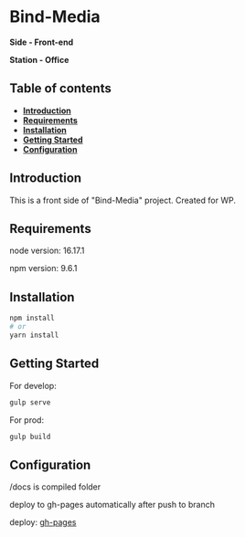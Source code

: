 # Bind-Media

**Side - Front-end**

**Station - Office**

## Table of contents
- **[Introduction](#introduction)**
- **[Requirements](#requirements)**
- **[Installation](#installation)**
- **[Getting Started](#getting-started)**
- **[Configuration](#configuration)**

<h2 id="introduction">Introduction</h2>

This is a front side of "Bind-Media" project. Created for WP.

<h2 id="requirements">Requirements</h2>

node version: 16.17.1

npm version: 9.6.1

<h2 id="installation">Installation</h2>

```bash
npm install
# or
yarn install
```

<h2 id="getting-started">Getting Started</h2>

For develop:

```bash
gulp serve 
```


For prod:

```bash
gulp build
```

<h2 id="configuration">Configuration</h2>

/docs is compiled folder

deploy to gh-pages automatically after push to branch

deploy: [gh-pages](https://presto-agency.github.io/Alice-Bob/)
